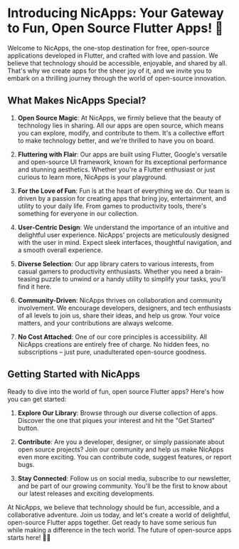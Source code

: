 # Introducing NicApps: Your Gateway to Fun, Open Source Flutter Apps! 🚀

Welcome to NicApps, the one-stop destination for free, open-source applications developed in Flutter, and crafted with love and passion. We believe that technology should be accessible, enjoyable, and shared by all. That's why we create apps for the sheer joy of it, and we invite you to embark on a thrilling journey through the world of open-source innovation.

## What Makes NicApps Special?

1. **Open Source Magic**: At NicApps, we firmly believe that the beauty of technology lies in sharing. All our apps are open source, which means you can explore, modify, and contribute to them. It's a collective effort to make technology better, and we're thrilled to have you on board.

2. **Fluttering with Flair**: Our apps are built using Flutter, Google's versatile and open-source UI framework, known for its exceptional performance and stunning aesthetics. Whether you're a Flutter enthusiast or just curious to learn more, NicApps is your playground.

3. **For the Love of Fun**: Fun is at the heart of everything we do. Our team is driven by a passion for creating apps that bring joy, entertainment, and utility to your daily life. From games to productivity tools, there's something for everyone in our collection.

4. **User-Centric Design**: We understand the importance of an intuitive and delightful user experience. NicApps' projects are meticulously designed with the user in mind. Expect sleek interfaces, thoughtful navigation, and a smooth overall experience.

5. **Diverse Selection**: Our app library caters to various interests, from casual gamers to productivity enthusiasts. Whether you need a brain-teasing puzzle to unwind or a handy utility to simplify your tasks, you'll find it here.

6. **Community-Driven**: NicApps thrives on collaboration and community involvement. We encourage developers, designers, and tech enthusiasts of all levels to join us, share their ideas, and help us grow. Your voice matters, and your contributions are always welcome.

7. **No Cost Attached**: One of our core principles is accessibility. All NicApps creations are entirely free of charge. No hidden fees, no subscriptions – just pure, unadulterated open-source goodness.

## Getting Started with NicApps

Ready to dive into the world of fun, open source Flutter apps? Here's how you can get started:

1. **Explore Our Library**: Browse through our diverse collection of apps. Discover the one that piques your interest and hit the "Get Started" button.

2. **Contribute**: Are you a developer, designer, or simply passionate about open source projects? Join our community and help us make NicApps even more exciting. You can contribute code, suggest features, or report bugs.

3. **Stay Connected**: Follow us on social media, subscribe to our newsletter, and be part of our growing community. You'll be the first to know about our latest releases and exciting developments.

At NicApps, we believe that technology should be fun, accessible, and a collaborative adventure. Join us today, and let's create a world of delightful, open-source Flutter apps together. Get ready to have some serious fun while making a difference in the tech world. The future of open-source apps starts here! 🎉📱
